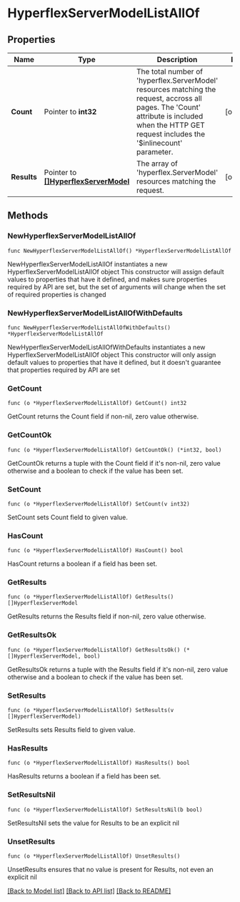 # HyperflexServerModelListAllOf

## Properties

Name | Type | Description | Notes
------------ | ------------- | ------------- | -------------
**Count** | Pointer to **int32** | The total number of &#39;hyperflex.ServerModel&#39; resources matching the request, accross all pages. The &#39;Count&#39; attribute is included when the HTTP GET request includes the &#39;$inlinecount&#39; parameter. | [optional] 
**Results** | Pointer to [**[]HyperflexServerModel**](HyperflexServerModel.md) | The array of &#39;hyperflex.ServerModel&#39; resources matching the request. | [optional] 

## Methods

### NewHyperflexServerModelListAllOf

`func NewHyperflexServerModelListAllOf() *HyperflexServerModelListAllOf`

NewHyperflexServerModelListAllOf instantiates a new HyperflexServerModelListAllOf object
This constructor will assign default values to properties that have it defined,
and makes sure properties required by API are set, but the set of arguments
will change when the set of required properties is changed

### NewHyperflexServerModelListAllOfWithDefaults

`func NewHyperflexServerModelListAllOfWithDefaults() *HyperflexServerModelListAllOf`

NewHyperflexServerModelListAllOfWithDefaults instantiates a new HyperflexServerModelListAllOf object
This constructor will only assign default values to properties that have it defined,
but it doesn't guarantee that properties required by API are set

### GetCount

`func (o *HyperflexServerModelListAllOf) GetCount() int32`

GetCount returns the Count field if non-nil, zero value otherwise.

### GetCountOk

`func (o *HyperflexServerModelListAllOf) GetCountOk() (*int32, bool)`

GetCountOk returns a tuple with the Count field if it's non-nil, zero value otherwise
and a boolean to check if the value has been set.

### SetCount

`func (o *HyperflexServerModelListAllOf) SetCount(v int32)`

SetCount sets Count field to given value.

### HasCount

`func (o *HyperflexServerModelListAllOf) HasCount() bool`

HasCount returns a boolean if a field has been set.

### GetResults

`func (o *HyperflexServerModelListAllOf) GetResults() []HyperflexServerModel`

GetResults returns the Results field if non-nil, zero value otherwise.

### GetResultsOk

`func (o *HyperflexServerModelListAllOf) GetResultsOk() (*[]HyperflexServerModel, bool)`

GetResultsOk returns a tuple with the Results field if it's non-nil, zero value otherwise
and a boolean to check if the value has been set.

### SetResults

`func (o *HyperflexServerModelListAllOf) SetResults(v []HyperflexServerModel)`

SetResults sets Results field to given value.

### HasResults

`func (o *HyperflexServerModelListAllOf) HasResults() bool`

HasResults returns a boolean if a field has been set.

### SetResultsNil

`func (o *HyperflexServerModelListAllOf) SetResultsNil(b bool)`

 SetResultsNil sets the value for Results to be an explicit nil

### UnsetResults
`func (o *HyperflexServerModelListAllOf) UnsetResults()`

UnsetResults ensures that no value is present for Results, not even an explicit nil

[[Back to Model list]](../README.md#documentation-for-models) [[Back to API list]](../README.md#documentation-for-api-endpoints) [[Back to README]](../README.md)


